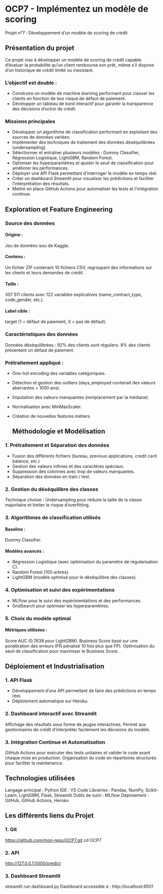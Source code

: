 # OCP7 - Implémentez un modèle de scoring
Projet n°7 : Développement d’un modèle de scoring de crédit

## Présentation du projet
Ce projet vise à développer un modèle de scoring de crédit capable d’évaluer la probabilité qu’un client rembourse son prêt, même s’il dispose d’un historique de crédit limité ou inexistant.

### L’objectif est double :

- Construire un modèle de machine learning performant pour classer les clients en fonction de leur risque de défaut de paiement.
- Développer un tableau de bord interactif pour garantir la transparence des décisions d’octroi de crédit.

### Missions principales

- Développer un algorithme de classification performant en exploitant des sources de données variées.
- Implémenter des techniques de traitement des données déséquilibrées (undersampling).
- Sélectionner et entraîner plusieurs modèles : Dummy Classifier, Régression Logistique, LightGBM, Random Forest.
- Optimiser les hyperparamètres et ajuster le seuil de classification pour améliorer les performances.
- Déployer une API Flask permettant d’interroger le modèle en temps réel.
- Créer un dashboard Streamlit pour visualiser les prédictions et faciliter l’interprétation des résultats.
- Mettre en place GitHub Actions pour automatiser les tests et l’intégration continue.

## Exploration et Feature Engineering

### Source des données
#### Origine : 
Jeu de données issu de Kaggle.
#### Contenu : 
Un fichier ZIP contenant 10 fichiers CSV, regroupant des informations sur les clients et leurs demandes de crédit.
#### Taille : 
307 511 clients avec 122 variables explicatives (name_contract_type, code_gender, etc.).
#### Label cible : 
target (1 = défaut de paiement, 0 = pas de défaut).

### Caractéristiques des données
Données déséquilibrées :
92% des clients sont réguliers.
8% des clients présentent un défaut de paiement.

### Prétraitement appliqué :
- One-hot encoding des variables catégoriques.
- Détection et gestion des outliers (days_employed contenait des valeurs aberrantes > 1000 ans).
- Imputation des valeurs manquantes (remplacement par la médiane).
- Normalisation avec MinMaxScaler.
- Création de nouvelles features métiers

  ## Méthodologie et Modélisation

### 1. Prétraitement et Séparation des données
- Fusion des différents fichiers (bureau, previous applications, credit card balance, etc.)
- Gestion des valeurs infinies et des caractères spéciaux.
- Suppression des colonnes avec trop de valeurs manquantes.
- Séparation des données en train / test.

### 2. Gestion du déséquilibre des classes
Technique choisie : Undersampling pour réduire la taille de la classe majoritaire et limiter le risque d’overfitting.

### 3. Algorithmes de classification utilisés
#### Baseline : 
Dummy Classifier.
#### Modèles avancés :
- Régression Logistique (avec optimisation du paramètre de régularisation C).
- Random Forest (100 arbres).
- LightGBM (modèle optimisé pour le déséquilibre des classes).

### 4. Optimisation et suivi des expérimentations
- MLflow pour le suivi des expérimentations et des performances.
- GridSearch pour optimiser les hyperparamètres.

### 5. Choix du modèle optimal
#### Métriques utilisées :
Score AUC (0.7638 pour LightGBM).
Business Score basé sur une pondération des erreurs (FN pénalisé 10 fois plus que FP).
Optimisation du seuil de classification pour maximiser le Business Score.

## Déploiement et Industrialisation
### 1. API Flask
- Développement d’une API permettant de faire des prédictions en temps réel.
- Déploiement automatique sur Heroku.
### 2. Dashboard interactif avec Streamlit
Affichage des résultats sous forme de jauges interactives.
Permet aux gestionnaires de crédit d’interpréter facilement les décisions du modèle.
### 3. Intégration Continue et Automatisation
GitHub Actions pour exécuter des tests unitaires et valider le code avant chaque mise en production.
Organisation du code en répertoires structurés pour faciliter la maintenance.

## Technologies utilisées
Langage principal : Python
IDE : VS Code
Librairies : Pandas, NumPy, Scikit-Learn, LightGBM, Flask, Streamlit
Outils de suivi : MLflow
Déploiement : GitHub, GitHub Actions, Heroku

## Les différents liens du Projet
### 1. Git
 https://github.com/mon-repo/OCP7.git
cd OCP7

### 2. API
http://127.0.0.1:5000/predict

### 3. Dashboard Streamlit
streamlit run dashboard.py
Dashboard accessible à : http://localhost:8501

